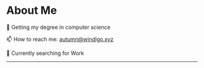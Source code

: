 # About Me

🔭 Getting my degree in computer science

📫 How to reach me: autumn@windigo.xyz

🙌 Currently searching for Work

---
